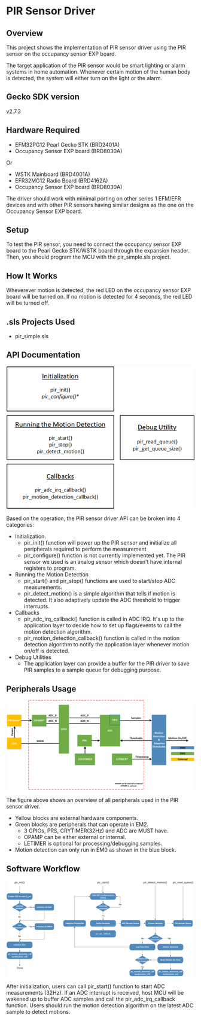 # PIR Sensor Driver #

## Overview ##

This project shows the implementation of PIR sensor driver using the PIR sensor on the occupancy sensor EXP board.

The target application of the PIR sensor would be smart lighting or alarm systems in home automation. Whenever certain motion of the human body is detected, the system will either turn on the light or the alarm.

## Gecko SDK version ##

v2.7.3

## Hardware Required ##

- EFM32PG12 Pearl Gecko STK (BRD2401A)
- Occupancy Sensor EXP board (BRD8030A)

Or

- WSTK Mainboard (BRD4001A)
- EFR32MG12 Radio Board (BRD4162A)
- Occupancy Sensor EXP board (BRD8030A)

The driver should work with minimal porting on other series 1 EFM/EFR devices and with other
PIR sensors having similar designs as the one on the Occupancy Sensor EXP board.

## Setup ##

To test the PIR sensor, you need to connect the occupancy sensor EXP board to the Pearl Gecko STK/WSTK board through the expansion header. Then, you should program the MCU with the pir_simple.sls project.

## How It Works ##

Wheverever motion is detected, the red LED on the occupancy sensor EXP board will be turned on. If no motion is detected for 4 seconds, the red LED will be turned off.

## .sls Projects Used ##

- pir_simple.sls

## API Documentation ##

![](doc/api.png)

Based on the operation, the PIR sensor driver API can be broken into 4 categories:

- Initialization.
    - pir_init() function will power up the PIR sensor and initialize all peripherals required to perform the measurement
    - pir_configure() function is not currently implemented yet. The PIR sensor we used is an analog sensor which doesn't have internal registers to program.
- Running the Motion Detection
    - pir_start() and pir_stop() functions are used to start/stop ADC measurements.
    - pir_detect_motion() is a simple algorithm that tells if motion is detected. It also adaptively update the ADC threshold to trigger interrupts.
- Callbacks
    - pir_adc_irq_callback() function is called in ADC IRQ. It's up to the application layer to decide how to set up flags/events to call the motion detection algorithm.
    - pir_motion_detection_callback() function is called in the motion detection algorithm to notify the application layer whenever motion on/off is detected.
- Debug Utilities
    - The application layer can provide a buffer for the PIR driver to save PIR samples to a sample queue for debugging purpose.

## Peripherals Usage ##

![](doc/peripherals.png)

The figure above shows an overview of all peripherals used in the PIR sensor driver.

- Yellow blocks are external hardware components.
- Green blocks are peripherals that can operate in EM2.
    - 3 GPIOs, PRS, CRYTIMER(32Hz) and ADC are MUST have.
    - OPAMP can be either external or internal.
    - LETIMER is optional for processing/debugging samples.
- Motion detection can only run in EM0 as shown in the blue block.

## Software Workflow ##

![](doc/workflow.png)

After initialization, users can call pir_start() function to start ADC measurements (32Hz). If an ADC interrupt is received, host MCU will be wakened up to buffer ADC samples and call the pir_adc_irq_callback function. Users should run the motion detection algorithm on the latest ADC sample to detect motions.